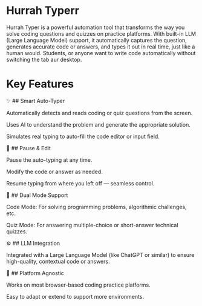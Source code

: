 # Hurrah Typerr
Hurrah Typer is a powerful automation tool that transforms the way you solve coding questions and quizzes on practice platforms. With built-in LLM (Large Language Model) support, it automatically captures the question, generates accurate code or answers, and types it out in real time, just like a human would. Students, or anyone want to write code automatically without switching the tab aur desktop.


# Key Features
✨ ## Smart Auto-Typer

Automatically detects and reads coding or quiz questions from the screen.

Uses AI to understand the problem and generate the appropriate solution.

Simulates real typing to auto-fill the code editor or input field.

🛑 ## Pause & Edit

Pause the auto-typing at any time.

Modify the code or answer as needed.

Resume typing from where you left off — seamless control.

🔄 ## Dual Mode Support

Code Mode: For solving programming problems, algorithmic challenges, etc.

Quiz Mode: For answering multiple-choice or short-answer technical quizzes.

⚙️ ## LLM Integration

Integrated with a Large Language Model (like ChatGPT or similar) to ensure high-quality, contextual code or answers.

🎯 ## Platform Agnostic

Works on most browser-based coding practice platforms.

Easy to adapt or extend to support more environments.
